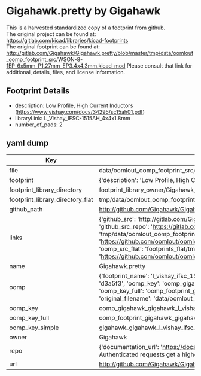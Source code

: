 # Gigahawk.pretty by Gigahawk  
This is a harvested standardized copy of a footprint from github.  
The original project can be found at:  
https://gitlab.com/kicad/libraries/kicad-footprints  
The original footprint can be found at:
http://gitlab.com/Gigahawk/Gigahawk.pretty/blob/master/tmp/data/oomlout_oomp_footprint_src/WSON-8-1EP_6x5mm_P1.27mm_EP3.4x4.3mm.kicad_mod
Please consult that link for additional, details, files, and license information.  
## Footprint Details
* description: Low Profile, High Current Inductors (https://www.vishay.com/docs/34295/sc15ah01.pdf)  
* libraryLink: L_Vishay_IFSC-1515AH_4x4x1.8mm  
* number_of_pads: 2  
## yaml dump  
| Key | Value |  
| --- | --- |  
| file | data/oomlout_oomp_footprint_src/Gigahawk.pretty/L_Vishay_IFSC-1515AH_4x4x1.8mm.kicad_mod |  
| footprint | {'description': 'Low Profile, High Current Inductors (https://www.vishay.com/docs/34295/sc15ah01.pdf)', 'libraryLink': 'L_Vishay_IFSC-1515AH_4x4x1.8mm', 'number_of_pads': 2} |  
| footprint_library_directory | footprint_library_owner/Gigahawk_Gigahawk.pretty |  
| footprint_library_directory_flat | tmp/data/oomlout_oomp_footprint_src/footprints_flat/gigahawk_gigahawk_l_vishay_ifsc_1515ah_4x4x1_8mm/working |  
| github_path | http://github.com/Gigahawk/Gigahawk.pretty/blob/master/tmp/data/oomlout_oomp_footprint_src/L_Vishay_IFSC-1515AH_4x4x1.8mm.kicad_mod |  
| links | {'github_src': 'http://gitlab.com/Gigahawk/Gigahawk.pretty/blob/master/tmp/data/oomlout_oomp_footprint_src/WSON-8-1EP_6x5mm_P1.27mm_EP3.4x4.3mm.kicad_mod', 'github_src_repo': 'https://gitlab.com/kicad/libraries/kicad-footprints', 'oomp_bot': 'tmp/data/oomlout_oomp_footprint_src/footprints/gigahawk_gigahawk_l_vishay_ifsc_1515ah_4x4x1_8mm/working', 'oomp_bot_github': 'https://github.com/oomlout/oomlout_oomp_footprint_bot/tree/main/tmp/data/oomlout_oomp_footprint_src/footprints/gigahawk_gigahawk_l_vishay_ifsc_1515ah_4x4x1_8mm/working', 'oomp_src_flat': 'footprints_flat/tmp/data/oomlout_oomp_footprint_src/footprints_flat/gigahawk_gigahawk_l_vishay_ifsc_1515ah_4x4x1_8mm/working', 'oomp_src_flat_github': 'https://github.com/oomlout/oomlout_oomp_footprint_src/tree/main/tmp/data/oomlout_oomp_footprint_src/footprints_flat/gigahawk_gigahawk_l_vishay_ifsc_1515ah_4x4x1_8mm/working'} |  
| name | Gigahawk.pretty |  
| oomp | {'footprint_name': 'l_vishay_ifsc_1515ah_4x4x1_8mm', 'library_name': 'gigahawk', 'md5': 'd3a5f3af7d467875adb0fd72fda2ff45', 'md5_10': 'd3a5f3af7d', 'md5_5': 'd3a5f', 'md5_6': 'd3a5f3', 'oomp_key': 'oomp_gigahawk_gigahawk_l_vishay_ifsc_1515ah_4x4x1_8mm', 'oomp_key_extra': 'oomp_footprint_gigahawk_gigahawk_l_vishay_ifsc_1515ah_4x4x1_8mm', 'oomp_key_full': 'oomp_footprint_gigahawk_gigahawk_l_vishay_ifsc_1515ah_4x4x1_8mm_d3a5f3', 'oomp_key_simple': 'gigahawk_gigahawk_l_vishay_ifsc_1515ah_4x4x1_8mm', 'original_filename': 'data/oomlout_oomp_footprint_src/Gigahawk.pretty/L_Vishay_IFSC-1515AH_4x4x1.8mm.kicad_mod', 'owner_name': 'gigahawk'} |  
| oomp_key | oomp_gigahawk_gigahawk_l_vishay_ifsc_1515ah_4x4x1_8mm |  
| oomp_key_full | oomp_footprint_gigahawk_gigahawk_l_vishay_ifsc_1515ah_4x4x1_8mm |  
| oomp_key_simple | gigahawk_gigahawk_l_vishay_ifsc_1515ah_4x4x1_8mm |  
| owner | Gigahawk |  
| repo | {'documentation_url': 'https://docs.github.com/rest/overview/resources-in-the-rest-api#rate-limiting', 'message': "API rate limit exceeded for 84.66.142.224. (But here's the good news: Authenticated requests get a higher rate limit. Check out the documentation for more details.)"} |  
| url | http://github.com/Gigahawk/Gigahawk.pretty |  

